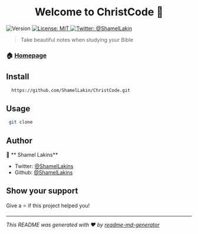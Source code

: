 <h1 align="center">Welcome to ChristCode 👋</h1>
<p>
  <img alt="Version" src="https://img.shields.io/badge/version-1.0-blue.svg?cacheSeconds=2592000" />
  <a href="#" target="_blank">
    <img alt="License:  MIT" src="https://img.shields.io/badge/License- MIT-yellow.svg" />
  </a>
  <a href="https://twitter.com/@ShamelLakin" target="_blank">
    <img alt="Twitter: @ShamelLakin" src="https://img.shields.io/twitter/follow/@ShamelLakin.svg?style=social" />
  </a>
</p>

>  Take beautiful notes when studying your Bible

### 🏠 [Homepage]( https://github.com/ShamelLakin/ChristCode)

## Install

```sh
  https://github.com/ShamelLakin/ChristCode.git
```

## Usage

```sh
 git clone
```

## Author

👤 ** Shamel Lakins**

* Twitter: [@ShamelLakins](https://twitter.com/@ShamelLakins)
* Github: [@ShamelLakins](https://github.com/@ShamelLakins)

## Show your support

Give a ⭐️ if this project helped you!

***
_This README was generated with ❤️ by [readme-md-generator](https://github.com/kefranabg/readme-md-generator)_

